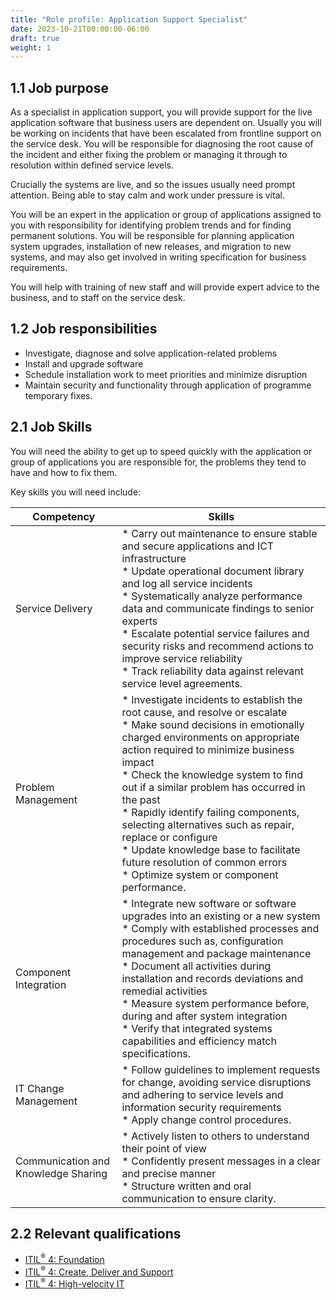```yaml
---
title: "Role profile: Application Support Specialist"
date: 2023-10-21T00:00:00-06:00
draft: true
weight: 1
---
```


## 1.1 Job purpose
As a specialist in application support, you will provide support for the live application software that business users are dependent on. Usually you will be working on incidents that have been escalated from frontline support on the service desk. You will be responsible for diagnosing the root cause of the incident and either fixing the problem or managing it through to resolution within defined service levels.

Crucially the systems are live, and so the issues usually need prompt attention. Being able to stay calm and work under pressure is vital.

You will be an expert in the application or group of applications assigned to you with responsibility for identifying problem trends and for finding permanent solutions. You will be responsible for planning application system upgrades, installation of new releases, and migration to new systems, and may also get involved in writing specification for business requirements.

You will help with training of new staff and will provide expert advice to the business, and to staff on the service desk.

## 1.2 Job responsibilities
- Investigate, diagnose and solve application-related problems
- Install and upgrade software
- Schedule installation work to meet priorities and minimize disruption
- Maintain security and functionality through application of programme temporary fixes.

## 2.1 Job Skills
You will need the ability to get up to speed quickly with the application or group of applications you are responsible for, the problems they tend to have and how to fix them.

Key skills you will need include:

| Competency                          | Skills                                                                                                                                                                                                                                                                                                                                                                                                                                                                                                                                                      |
| ----------------------------------- | ----------------------------------------------------------------------------------------------------------------------------------------------------------------------------------------------------------------------------------------------------------------------------------------------------------------------------------------------------------------------------------------------------------------------------------------------------------------------------------------------------------------------------------------------------------- |
| Service Delivery                    | * Carry out maintenance to ensure stable and secure applications and ICT infrastructure <br /> * Update operational document library and log all service incidents <br /> * Systematically analyze performance data and communicate findings to senior experts <br /> * Escalate potential service failures and security risks and recommend actions to improve service reliability <br /> * Track reliability data against relevant service level agreements. <br />                                                                                       |
| Problem Management                  | * Investigate incidents to establish the root cause, and resolve or escalate <br /> * Make sound decisions in emotionally charged environments on appropriate action required to minimize business impact <br /> * Check the knowledge system to find out if a similar problem has occurred in the past <br /> * Rapidly identify failing components, selecting alternatives such as repair, replace or configure <br /> * Update knowledge base to facilitate future resolution of common errors <br /> * Optimize system or component performance. <br /> |
| Component Integration               | * Integrate new software or software upgrades into an existing or a new system <br /> * Comply with established processes and procedures such as, configuration management and package maintenance <br /> * Document all activities during installation and records deviations and remedial activities <br /> * Measure system performance before, during and after system integration <br /> * Verify that integrated systems capabilities and efficiency match specifications. <br />                                                                     |
| IT Change Management                | * Follow guidelines to implement requests for change, avoiding service disruptions and adhering to service levels and information security requirements <br /> * Apply change control procedures. <br />                                                                                                                                                                                                                                                                                                                                                    |
| Communication and Knowledge Sharing | * Actively listen to others to understand their point of view <br /> * Confidently present messages in a clear and precise manner <br /> * Structure written and oral communication to ensure clarity. <br />                                                                                                                                                                                                                                                                                                                                               |

## 2.2 Relevant qualifications
- [ITIL<sup>®</sup> 4: Foundation](https://www.axelos.com/certifications/itil-service-management/itil-4-foundation)
- [ITIL<sup>®</sup> 4: Create, Deliver and Support](https://www.axelos.com/certifications/itil-service-management/managing-professional/create-deliver-and-support)
- [ITIL<sup>®</sup> 4: High-velocity IT](https://www.axelos.com/certifications/itil-service-management/managing-professional/high-velocity-it)
